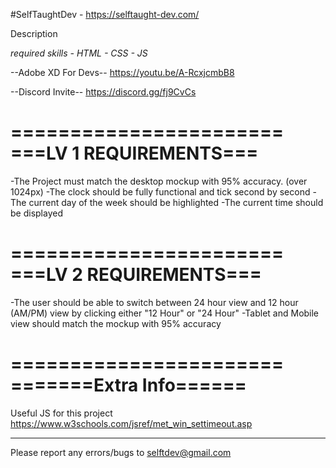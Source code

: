 #SelfTaughtDev - https://selftaught-dev.com/

Description

*required skills - HTML - CSS - JS*

--Adobe XD For Devs--
https://youtu.be/A-RcxjcmbB8

--Discord Invite--
https://discord.gg/fj9CvCs

=======================
===LV 1 REQUIREMENTS===
=======================

-The Project must match the desktop mockup with 95% accuracy. (over 1024px)
-The clock should be fully functional and tick second by second
-The current day of the week should be highlighted
-The current time should be displayed

=======================
===LV 2 REQUIREMENTS===
=======================

-The user should be able to switch between 24 hour view and 12 hour (AM/PM) view
  by clicking either "12 Hour" or "24 Hour"
-Tablet and Mobile view should match the mockup with 95% accuracy

=======================
=======Extra Info======
=======================

Useful JS for this project
https://www.w3schools.com/jsref/met_win_settimeout.asp

-----
Please report any errors/bugs to selftdev@gmail.com
